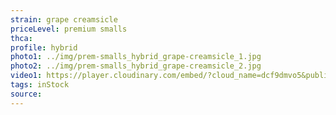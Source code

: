 ```yaml
---
strain: grape creamsicle
priceLevel: premium smalls
thca:
profile: hybrid
photo1: ../img/prem-smalls_hybrid_grape-creamsicle_1.jpg
photo2: ../img/prem-smalls_hybrid_grape-creamsicle_2.jpg
video1: https://player.cloudinary.com/embed/?cloud_name=dcf9dmvo5&public_id=prem-smalls_hybrid_grape-creamsicle_fpry7n&profile=flower
tags: inStock
source:
---
```

